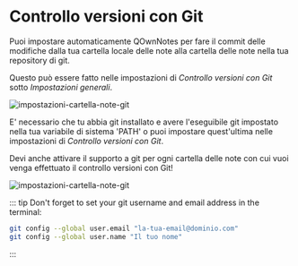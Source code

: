 # Controllo versioni con Git

Puoi impostare automaticamente QOwnNotes per fare il commit delle modifiche dalla tua cartella locale delle note alla cartella delle note nella tua repository di git.

Questo può essere fatto nelle impostazioni di _Controllo versioni con Git_ sotto _Impostazioni generali_.

![impostazioni-cartella-note-git](/img/git/settings.png)

E' necessario che tu abbia git installato e avere l'eseguibile git impostato nella tua variabile di sistema 'PATH' o puoi impostare quest'ultima nelle impostazioni di _Controllo versioni con Git_.

Devi anche attivare il supporto a git per ogni cartella delle note con cui vuoi venga effettuato il controllo versioni con Git!

![impostazioni-cartella-note-git](/img/git/note-folder-settings.png)

::: tip
Don't forget to set your git username and email address in the terminal:

```bash
git config --global user.email "la-tua-email@dominio.com"
git config --global user.name "Il tuo nome"
```

:::

